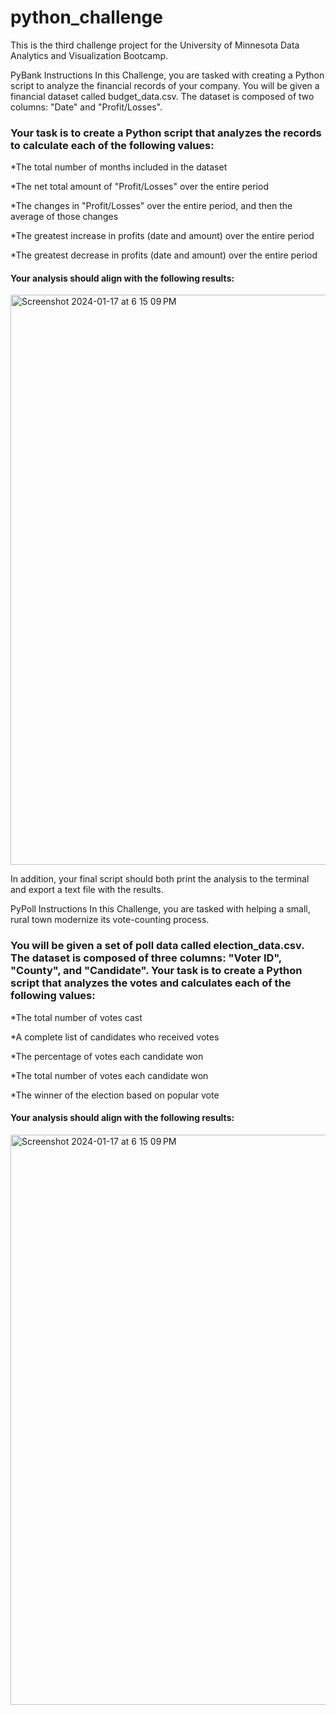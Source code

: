 # python_challenge
This is the third challenge project for the University of Minnesota Data Analytics and Visualization Bootcamp.

PyBank Instructions
In this Challenge, you are tasked with creating a Python script to analyze the financial records of your company. You will be given a financial dataset called budget_data.csv. The dataset is composed of two columns: "Date" and "Profit/Losses".

### Your task is to create a Python script that analyzes the records to calculate each of the following values:

*The total number of months included in the dataset

*The net total amount of "Profit/Losses" over the entire period

*The changes in "Profit/Losses" over the entire period, and then the average of those changes

*The greatest increase in profits (date and amount) over the entire period

*The greatest decrease in profits (date and amount) over the entire period

#### Your analysis should align with the following results:

<img width="912" alt="Screenshot 2024-01-17 at 6 15 09 PM" src="https://github.com/AshleyKAnderson/python_challenge/assets/151413928/4e50d7e9-5e98-4c8f-8d89-75859a6a8970">

In addition, your final script should both print the analysis to the terminal and export a text file with the results.

PyPoll Instructions
In this Challenge, you are tasked with helping a small, rural town modernize its vote-counting process.

### You will be given a set of poll data called election_data.csv. The dataset is composed of three columns: "Voter ID", "County", and "Candidate". Your task is to create a Python script that analyzes the votes and calculates each of the following values:

*The total number of votes cast

*A complete list of candidates who received votes

*The percentage of votes each candidate won

*The total number of votes each candidate won

*The winner of the election based on popular vote

#### Your analysis should align with the following results:

<img width="912" alt="Screenshot 2024-01-17 at 6 15 09 PM" src="https://github.com/AshleyKAnderson/python_challenge/assets/151413928/74312f3f-4d24-4839-b839-74207a77c47b">


